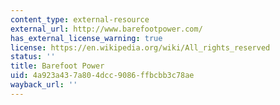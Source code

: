 ```yaml
---
content_type: external-resource
external_url: http://www.barefootpower.com/
has_external_license_warning: true
license: https://en.wikipedia.org/wiki/All_rights_reserved
status: ''
title: Barefoot Power
uid: 4a923a43-7a80-4dcc-9086-ffbcbb3c78ae
wayback_url: ''
---
```


